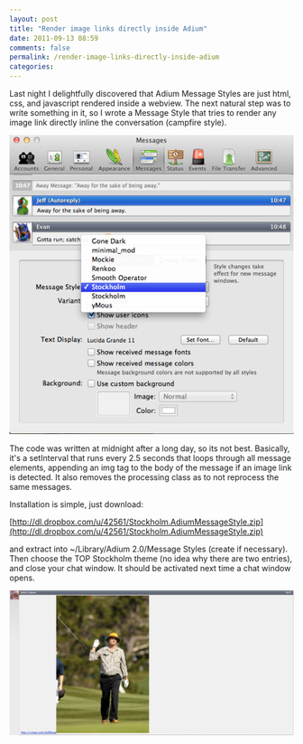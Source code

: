 ```yaml
---
layout: post
title: "Render image links directly inside Adium"
date: 2011-09-13 08:59
comments: false
permalink: /render-image-links-directly-inside-adium
categories:
---
```




Last night I delightfully discovered that Adium Message Styles are just html, css, and javascript rendered inside a webview. The next natural step was to write something in it, so I wrote a Message Style that tries to render any image link directly inline the conversation (campfire style).

![](/images/blog/adium1.png)

The code was written at midnight after a long day, so its not best. Basically, it's a setInterval that runs every 2.5 seconds that loops through all message elements, appending an img tag to the body of the message if an image link is detected. It also removes the processing class as to not reprocess the same messages.

Installation is simple, just download: 

[http://dl.dropbox.com/u/42561/Stockholm.AdiumMessageStyle.zip](http://dl.dropbox.com/u/42561/Stockholm.AdiumMessageStyle.zip)

and extract into ~/Library/Adium 2.0/Message Styles (create if necessary). Then choose the TOP Stockholm theme (no idea why there are two entries), and close your chat window. It should be activated next time a chat window opens.

![](/images/blog/adium2.png)

